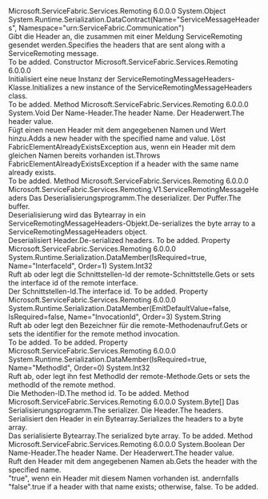 <Type Name="ServiceRemotingMessageHeaders" FullName="Microsoft.ServiceFabric.Services.Remoting.V1.ServiceRemotingMessageHeaders">
  <TypeSignature Language="C#" Value="public class ServiceRemotingMessageHeaders" />
  <TypeSignature Language="ILAsm" Value=".class public auto ansi beforefieldinit ServiceRemotingMessageHeaders extends System.Object" />
  <TypeSignature Language="DocId" Value="T:Microsoft.ServiceFabric.Services.Remoting.V1.ServiceRemotingMessageHeaders" />
  <TypeSignature Language="VB.NET" Value="Public Class ServiceRemotingMessageHeaders" />
  <TypeSignature Language="F#" Value="type ServiceRemotingMessageHeaders = class" />
  <AssemblyInfo>
    <AssemblyName>Microsoft.ServiceFabric.Services.Remoting</AssemblyName>
    <AssemblyVersion>6.0.0.0</AssemblyVersion>
  </AssemblyInfo>
  <Base>
    <BaseTypeName>System.Object</BaseTypeName>
  </Base>
  <Interfaces />
  <Attributes>
    <Attribute>
      <AttributeName>System.Runtime.Serialization.DataContract(Name="ServiceMessageHeaders", Namespace="urn:ServiceFabric.Communication")</AttributeName>
    </Attribute>
  </Attributes>
  <Docs>
    <summary>
            <span data-ttu-id="d3c2d-101">Gibt die Header an, die zusammen mit einer Meldung ServiceRemoting gesendet werden.</span><span class="sxs-lookup"><span data-stu-id="d3c2d-101">Specifies the headers that are sent along with a ServiceRemoting message.</span></span>
            </summary>
    <remarks>To be added.</remarks>
  </Docs>
  <Members>
    <Member MemberName=".ctor">
      <MemberSignature Language="C#" Value="public ServiceRemotingMessageHeaders ();" />
      <MemberSignature Language="ILAsm" Value=".method public hidebysig specialname rtspecialname instance void .ctor() cil managed" />
      <MemberSignature Language="DocId" Value="M:Microsoft.ServiceFabric.Services.Remoting.V1.ServiceRemotingMessageHeaders.#ctor" />
      <MemberSignature Language="VB.NET" Value="Public Sub New ()" />
      <MemberType>Constructor</MemberType>
      <AssemblyInfo>
        <AssemblyName>Microsoft.ServiceFabric.Services.Remoting</AssemblyName>
        <AssemblyVersion>6.0.0.0</AssemblyVersion>
      </AssemblyInfo>
      <Parameters />
      <Docs>
        <summary>
            <span data-ttu-id="d3c2d-102">Initialisiert eine neue Instanz der ServiceRemotingMessageHeaders-Klasse.</span><span class="sxs-lookup"><span data-stu-id="d3c2d-102">Initializes a new instance of the ServiceRemotingMessageHeaders class.</span></span>
            </summary>
        <remarks>To be added.</remarks>
      </Docs>
    </Member>
    <Member MemberName="AddHeader">
      <MemberSignature Language="C#" Value="public void AddHeader (string headerName, byte[] headerValue);" />
      <MemberSignature Language="ILAsm" Value=".method public hidebysig instance void AddHeader(string headerName, unsigned int8[] headerValue) cil managed" />
      <MemberSignature Language="DocId" Value="M:Microsoft.ServiceFabric.Services.Remoting.V1.ServiceRemotingMessageHeaders.AddHeader(System.String,System.Byte[])" />
      <MemberSignature Language="VB.NET" Value="Public Sub AddHeader (headerName As String, headerValue As Byte())" />
      <MemberSignature Language="F#" Value="member this.AddHeader : string * byte[] -&gt; unit" Usage="serviceRemotingMessageHeaders.AddHeader (headerName, headerValue)" />
      <MemberType>Method</MemberType>
      <AssemblyInfo>
        <AssemblyName>Microsoft.ServiceFabric.Services.Remoting</AssemblyName>
        <AssemblyVersion>6.0.0.0</AssemblyVersion>
      </AssemblyInfo>
      <ReturnValue>
        <ReturnType>System.Void</ReturnType>
      </ReturnValue>
      <Parameters>
        <Parameter Name="headerName" Type="System.String" />
        <Parameter Name="headerValue" Type="System.Byte[]" />
      </Parameters>
      <Docs>
        <param name="headerName"><span data-ttu-id="d3c2d-103">Der Name-Header.</span><span class="sxs-lookup"><span data-stu-id="d3c2d-103">The header Name.</span></span></param>
        <param name="headerValue"><span data-ttu-id="d3c2d-104">Der Headerwert.</span><span class="sxs-lookup"><span data-stu-id="d3c2d-104">The header value.</span></span></param>
        <summary>
            <span data-ttu-id="d3c2d-105">Fügt einen neuen Header mit dem angegebenen Namen und Wert hinzu.</span><span class="sxs-lookup"><span data-stu-id="d3c2d-105">Adds a new header with the specified name and value.</span></span>
            <span data-ttu-id="d3c2d-106">Löst FabricElementAlreadyExistsException aus, wenn ein Header mit dem gleichen Namen bereits vorhanden ist.</span><span class="sxs-lookup"><span data-stu-id="d3c2d-106">Throws FabricElementAlreadyExistsException if a header with the same name already exists.</span></span>
            </summary>
        <remarks>To be added.</remarks>
      </Docs>
    </Member>
    <Member MemberName="Deserialize">
      <MemberSignature Language="C#" Value="public static Microsoft.ServiceFabric.Services.Remoting.V1.ServiceRemotingMessageHeaders Deserialize (System.Runtime.Serialization.DataContractSerializer serializer, byte[] buffer);" />
      <MemberSignature Language="ILAsm" Value=".method public static hidebysig class Microsoft.ServiceFabric.Services.Remoting.V1.ServiceRemotingMessageHeaders Deserialize(class System.Runtime.Serialization.DataContractSerializer serializer, unsigned int8[] buffer) cil managed" />
      <MemberSignature Language="DocId" Value="M:Microsoft.ServiceFabric.Services.Remoting.V1.ServiceRemotingMessageHeaders.Deserialize(System.Runtime.Serialization.DataContractSerializer,System.Byte[])" />
      <MemberSignature Language="VB.NET" Value="Public Shared Function Deserialize (serializer As DataContractSerializer, buffer As Byte()) As ServiceRemotingMessageHeaders" />
      <MemberSignature Language="F#" Value="static member Deserialize : System.Runtime.Serialization.DataContractSerializer * byte[] -&gt; Microsoft.ServiceFabric.Services.Remoting.V1.ServiceRemotingMessageHeaders" Usage="Microsoft.ServiceFabric.Services.Remoting.V1.ServiceRemotingMessageHeaders.Deserialize (serializer, buffer)" />
      <MemberType>Method</MemberType>
      <AssemblyInfo>
        <AssemblyName>Microsoft.ServiceFabric.Services.Remoting</AssemblyName>
        <AssemblyVersion>6.0.0.0</AssemblyVersion>
      </AssemblyInfo>
      <ReturnValue>
        <ReturnType>Microsoft.ServiceFabric.Services.Remoting.V1.ServiceRemotingMessageHeaders</ReturnType>
      </ReturnValue>
      <Parameters>
        <Parameter Name="serializer" Type="System.Runtime.Serialization.DataContractSerializer" />
        <Parameter Name="buffer" Type="System.Byte[]" />
      </Parameters>
      <Docs>
        <param name="serializer"><span data-ttu-id="d3c2d-107">Das Deserialisierungsprogramm.</span><span class="sxs-lookup"><span data-stu-id="d3c2d-107">The deserializer.</span></span></param>
        <param name="buffer"><span data-ttu-id="d3c2d-108">Der Puffer.</span><span class="sxs-lookup"><span data-stu-id="d3c2d-108">The buffer.</span></span></param>
        <summary>
            <span data-ttu-id="d3c2d-109">Deserialisierung wird das Bytearray in ein ServiceRemotingMessageHeaders-Objekt.</span><span class="sxs-lookup"><span data-stu-id="d3c2d-109">De-serializes the byte array to a ServiceRemotingMessageHeaders object.</span></span>
            </summary>
        <returns><span data-ttu-id="d3c2d-110">Deserialisiert Header.</span><span class="sxs-lookup"><span data-stu-id="d3c2d-110">De-serialized headers.</span></span></returns>
        <remarks>To be added.</remarks>
      </Docs>
    </Member>
    <Member MemberName="InterfaceId">
      <MemberSignature Language="C#" Value="public int InterfaceId { get; set; }" />
      <MemberSignature Language="ILAsm" Value=".property instance int32 InterfaceId" />
      <MemberSignature Language="DocId" Value="P:Microsoft.ServiceFabric.Services.Remoting.V1.ServiceRemotingMessageHeaders.InterfaceId" />
      <MemberSignature Language="VB.NET" Value="Public Property InterfaceId As Integer" />
      <MemberSignature Language="F#" Value="member this.InterfaceId : int with get, set" Usage="Microsoft.ServiceFabric.Services.Remoting.V1.ServiceRemotingMessageHeaders.InterfaceId" />
      <MemberType>Property</MemberType>
      <AssemblyInfo>
        <AssemblyName>Microsoft.ServiceFabric.Services.Remoting</AssemblyName>
        <AssemblyVersion>6.0.0.0</AssemblyVersion>
      </AssemblyInfo>
      <Attributes>
        <Attribute>
          <AttributeName>System.Runtime.Serialization.DataMember(IsRequired=true, Name="InterfaceId", Order=1)</AttributeName>
        </Attribute>
      </Attributes>
      <ReturnValue>
        <ReturnType>System.Int32</ReturnType>
      </ReturnValue>
      <Docs>
        <summary>
            <span data-ttu-id="d3c2d-111">Ruft ab oder legt die Schnittstellen-Id der remote-Schnittstelle.</span><span class="sxs-lookup"><span data-stu-id="d3c2d-111">Gets or sets the interface id of the remote interface.</span></span>
            </summary>
        <value><span data-ttu-id="d3c2d-112">Der Schnittstellen-Id.</span><span class="sxs-lookup"><span data-stu-id="d3c2d-112">The interface id.</span></span></value>
        <remarks>To be added.</remarks>
      </Docs>
    </Member>
    <Member MemberName="InvocationId">
      <MemberSignature Language="C#" Value="public string InvocationId { get; set; }" />
      <MemberSignature Language="ILAsm" Value=".property instance string InvocationId" />
      <MemberSignature Language="DocId" Value="P:Microsoft.ServiceFabric.Services.Remoting.V1.ServiceRemotingMessageHeaders.InvocationId" />
      <MemberSignature Language="VB.NET" Value="Public Property InvocationId As String" />
      <MemberSignature Language="F#" Value="member this.InvocationId : string with get, set" Usage="Microsoft.ServiceFabric.Services.Remoting.V1.ServiceRemotingMessageHeaders.InvocationId" />
      <MemberType>Property</MemberType>
      <AssemblyInfo>
        <AssemblyName>Microsoft.ServiceFabric.Services.Remoting</AssemblyName>
        <AssemblyVersion>6.0.0.0</AssemblyVersion>
      </AssemblyInfo>
      <Attributes>
        <Attribute>
          <AttributeName>System.Runtime.Serialization.DataMember(EmitDefaultValue=false, IsRequired=false, Name="InvocationId", Order=3)</AttributeName>
        </Attribute>
      </Attributes>
      <ReturnValue>
        <ReturnType>System.String</ReturnType>
      </ReturnValue>
      <Docs>
        <summary>
            <span data-ttu-id="d3c2d-113">Ruft ab oder legt den Bezeichner für die remote-Methodenaufruf.</span><span class="sxs-lookup"><span data-stu-id="d3c2d-113">Gets or sets the identifier for the remote method invocation.</span></span>
            </summary>
        <value>To be added.</value>
        <remarks>To be added.</remarks>
      </Docs>
    </Member>
    <Member MemberName="MethodId">
      <MemberSignature Language="C#" Value="public int MethodId { get; set; }" />
      <MemberSignature Language="ILAsm" Value=".property instance int32 MethodId" />
      <MemberSignature Language="DocId" Value="P:Microsoft.ServiceFabric.Services.Remoting.V1.ServiceRemotingMessageHeaders.MethodId" />
      <MemberSignature Language="VB.NET" Value="Public Property MethodId As Integer" />
      <MemberSignature Language="F#" Value="member this.MethodId : int with get, set" Usage="Microsoft.ServiceFabric.Services.Remoting.V1.ServiceRemotingMessageHeaders.MethodId" />
      <MemberType>Property</MemberType>
      <AssemblyInfo>
        <AssemblyName>Microsoft.ServiceFabric.Services.Remoting</AssemblyName>
        <AssemblyVersion>6.0.0.0</AssemblyVersion>
      </AssemblyInfo>
      <Attributes>
        <Attribute>
          <AttributeName>System.Runtime.Serialization.DataMember(IsRequired=true, Name="MethodId", Order=0)</AttributeName>
        </Attribute>
      </Attributes>
      <ReturnValue>
        <ReturnType>System.Int32</ReturnType>
      </ReturnValue>
      <Docs>
        <summary>
            <span data-ttu-id="d3c2d-114">Ruft ab, oder legt ihn fest MethodId der remote-Methode.</span><span class="sxs-lookup"><span data-stu-id="d3c2d-114">Gets or sets the methodId of the remote method.</span></span>
            </summary>
        <value><span data-ttu-id="d3c2d-115">Die Methoden-ID.</span><span class="sxs-lookup"><span data-stu-id="d3c2d-115">The method id.</span></span></value>
        <remarks>To be added.</remarks>
      </Docs>
    </Member>
    <Member MemberName="Serialize">
      <MemberSignature Language="C#" Value="public static byte[] Serialize (System.Runtime.Serialization.DataContractSerializer serializer, Microsoft.ServiceFabric.Services.Remoting.V1.ServiceRemotingMessageHeaders msg);" />
      <MemberSignature Language="ILAsm" Value=".method public static hidebysig unsigned int8[] Serialize(class System.Runtime.Serialization.DataContractSerializer serializer, class Microsoft.ServiceFabric.Services.Remoting.V1.ServiceRemotingMessageHeaders msg) cil managed" />
      <MemberSignature Language="DocId" Value="M:Microsoft.ServiceFabric.Services.Remoting.V1.ServiceRemotingMessageHeaders.Serialize(System.Runtime.Serialization.DataContractSerializer,Microsoft.ServiceFabric.Services.Remoting.V1.ServiceRemotingMessageHeaders)" />
      <MemberSignature Language="VB.NET" Value="Public Shared Function Serialize (serializer As DataContractSerializer, msg As ServiceRemotingMessageHeaders) As Byte()" />
      <MemberSignature Language="F#" Value="static member Serialize : System.Runtime.Serialization.DataContractSerializer * Microsoft.ServiceFabric.Services.Remoting.V1.ServiceRemotingMessageHeaders -&gt; byte[]" Usage="Microsoft.ServiceFabric.Services.Remoting.V1.ServiceRemotingMessageHeaders.Serialize (serializer, msg)" />
      <MemberType>Method</MemberType>
      <AssemblyInfo>
        <AssemblyName>Microsoft.ServiceFabric.Services.Remoting</AssemblyName>
        <AssemblyVersion>6.0.0.0</AssemblyVersion>
      </AssemblyInfo>
      <ReturnValue>
        <ReturnType>System.Byte[]</ReturnType>
      </ReturnValue>
      <Parameters>
        <Parameter Name="serializer" Type="System.Runtime.Serialization.DataContractSerializer" />
        <Parameter Name="msg" Type="Microsoft.ServiceFabric.Services.Remoting.V1.ServiceRemotingMessageHeaders" />
      </Parameters>
      <Docs>
        <param name="serializer"><span data-ttu-id="d3c2d-116">Das Serialisierungsprogramm.</span><span class="sxs-lookup"><span data-stu-id="d3c2d-116">The serializer.</span></span></param>
        <param name="msg"><span data-ttu-id="d3c2d-117">Die Header.</span><span class="sxs-lookup"><span data-stu-id="d3c2d-117">The headers.</span></span></param>
        <summary>
            <span data-ttu-id="d3c2d-118">Serialisiert den Header in ein Bytearray.</span><span class="sxs-lookup"><span data-stu-id="d3c2d-118">Serializes the headers to a byte array.</span></span>
            </summary>
        <returns><span data-ttu-id="d3c2d-119">Das serialisierte Bytearray.</span><span class="sxs-lookup"><span data-stu-id="d3c2d-119">The serialized byte array.</span></span></returns>
        <remarks>To be added.</remarks>
      </Docs>
    </Member>
    <Member MemberName="TryGetHeaderValue">
      <MemberSignature Language="C#" Value="public bool TryGetHeaderValue (string headerName, out byte[] headerValue);" />
      <MemberSignature Language="ILAsm" Value=".method public hidebysig instance bool TryGetHeaderValue(string headerName, [out] unsigned int8[]&amp; headerValue) cil managed" />
      <MemberSignature Language="DocId" Value="M:Microsoft.ServiceFabric.Services.Remoting.V1.ServiceRemotingMessageHeaders.TryGetHeaderValue(System.String,System.Byte[]@)" />
      <MemberSignature Language="VB.NET" Value="Public Function TryGetHeaderValue (headerName As String, ByRef headerValue As Byte()) As Boolean" />
      <MemberSignature Language="F#" Value="member this.TryGetHeaderValue : string *  -&gt; bool" Usage="serviceRemotingMessageHeaders.TryGetHeaderValue (headerName, headerValue)" />
      <MemberType>Method</MemberType>
      <AssemblyInfo>
        <AssemblyName>Microsoft.ServiceFabric.Services.Remoting</AssemblyName>
        <AssemblyVersion>6.0.0.0</AssemblyVersion>
      </AssemblyInfo>
      <ReturnValue>
        <ReturnType>System.Boolean</ReturnType>
      </ReturnValue>
      <Parameters>
        <Parameter Name="headerName" Type="System.String" />
        <Parameter Name="headerValue" Type="System.Byte[]&amp;" RefType="out" />
      </Parameters>
      <Docs>
        <param name="headerName"><span data-ttu-id="d3c2d-120">Der Name-Header.</span><span class="sxs-lookup"><span data-stu-id="d3c2d-120">The header Name.</span></span></param>
        <param name="headerValue"><span data-ttu-id="d3c2d-121">Der Headerwert.</span><span class="sxs-lookup"><span data-stu-id="d3c2d-121">The header value.</span></span></param>
        <summary>
            <span data-ttu-id="d3c2d-122">Ruft den Header mit dem angegebenen Namen ab.</span><span class="sxs-lookup"><span data-stu-id="d3c2d-122">Gets the header with the specified name.</span></span>
            </summary>
        <returns><span data-ttu-id="d3c2d-123">"true", wenn ein Header mit diesem Namen vorhanden ist. andernfalls "false".</span><span class="sxs-lookup"><span data-stu-id="d3c2d-123">true if a header with that name exists; otherwise, false.</span></span></returns>
        <remarks>To be added.</remarks>
      </Docs>
    </Member>
  </Members>
</Type>